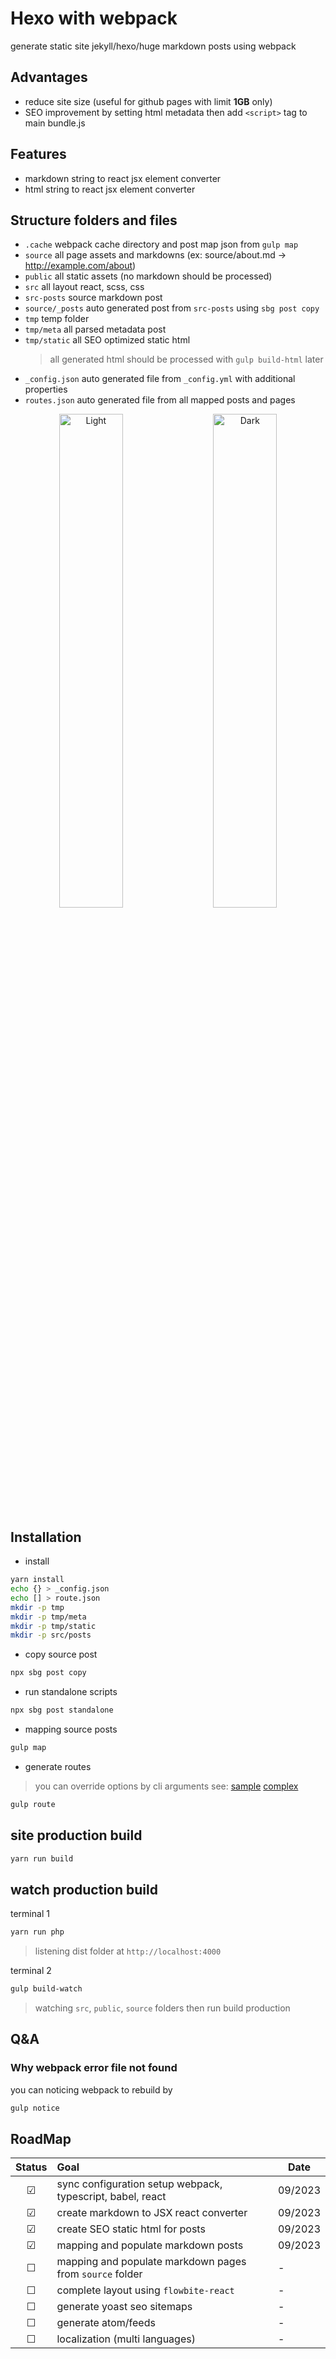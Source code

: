 # Hexo with webpack
generate static site jekyll/hexo/huge markdown posts using webpack

## Advantages
- reduce site size (useful for github pages with limit **1GB** only)
- SEO improvement by setting html metadata then add `<script>` tag to main bundle.js

## Features
- markdown string to react jsx element converter
- html string to react jsx element converter

## Structure folders and files

- `.cache` webpack cache directory and post map json from `gulp map`
- `source` all page assets and markdowns (ex: source/about.md -> http://example.com/about)
- `public` all static assets (no markdown should be processed)
- `src` all layout react, scss, css
- `src-posts` source markdown post
- `source/_posts` auto generated post from `src-posts` using `sbg post copy`
- `tmp` temp folder
- `tmp/meta` all parsed metadata post
- `tmp/static` all SEO optimized static html
  > all generated html should be processed with `gulp build-html` later
- `_config.json` auto generated file from `_config.yml` with additional properties
- `routes.json` auto generated file from all mapped posts and pages

<p align="center">
  <img alt="Light" src="https://github.com/dimaslanjaka/hexo-webpack/assets/12471057/0e3b4e79-afa8-4cda-9818-e022bf5bc28d" width="45%" title="editor preview" />
&nbsp; &nbsp;
  <img alt="Dark" src="https://github.com/dimaslanjaka/hexo-webpack/assets/12471057/747cdc5d-031e-4c69-a62b-d4acce1e4781" width="45%" title="web preview" />
</p>


## Installation

- install

```bash
yarn install
echo {} > _config.json
echo [] > route.json
mkdir -p tmp
mkdir -p tmp/meta
mkdir -p tmp/static
mkdir -p src/posts
```

- copy source post

```bash
npx sbg post copy
```

- run standalone scripts

```bash
npx sbg post standalone
```

- mapping source posts

```bash
gulp map
```

- generate routes
> you can override options by cli arguments see: [sample](https://github.com/dimaslanjaka/hexo-webpack/blob/e596be2c5df1a2d53ba0e2e3b3721d3dc8d7a4fa/gulpfile.genr.ts#L17) [complex](https://github.com/dimaslanjaka/hexo-webpack/blob/9d0580c75de9acf19b2c9876886f3df9bb7714f4/gulpfile.genr.ts#L21)
```bash
gulp route
```

## site production build

```bash
yarn run build
```

## watch production build

terminal 1
```bash
yarn run php
```

> listening dist folder at `http://localhost:4000`

terminal 2
```bash
gulp build-watch
```

> watching `src`, `public`, `source` folders then run build production

## Q&A

### Why webpack error file not found

you can noticing webpack to rebuild by

```bash
gulp notice
```

## RoadMap

<!--
|&check;|_|&cross;|
|&#x2611;|&#x2610;|&#x2612;|
-->

| Status | Goal | Date |
| :---: | :--- | --- |
| &#x2611; | sync configuration setup webpack, typescript, babel, react | 09/2023 |
| &#x2611; | create markdown to JSX react converter | 09/2023 |
| &#x2611; | create SEO static html for posts | 09/2023 |
| &#x2611; | mapping and populate markdown posts | 09/2023 |
| &#x2610; | mapping and populate markdown pages from `source` folder | - |
| &#x2610; | complete layout using `flowbite-react` | - |
| &#x2610; | generate yoast seo sitemaps | - |
| &#x2610; | generate atom/feeds | - |
| &#x2610; | localization (multi languages) | - |
